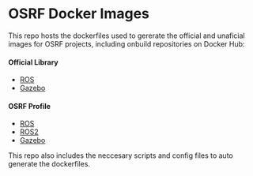 # OSRF Docker Images
This repo hosts the dockerfiles used to gererate the official and unaficial images for OSRF projects, including onbuild repositories on Docker Hub:

#### Official Library
* [ROS](https://registry.hub.docker.com/_/ros/)
* [Gazebo](https://registry.hub.docker.com/_/gazebo/)

#### OSRF Profile
* [ROS](https://registry.hub.docker.com/u/osrf/ros/)
* [ROS2](https://registry.hub.docker.com/u/osrf/ros2/)
* [Gazebo](https://registry.hub.docker.com/u/osrf/gazebo/)

This repo also includes the neccesary scripts and config files to auto generate the dockerfiles.
